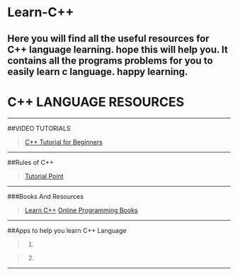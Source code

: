 # Learn-C++
Here you will find all the useful resources for C++ language learning. hope this will help you.
It contains all the programs problems for you to easily learn c language. happy learning.
----
# C++ LANGUAGE RESOURCES
----
##VIDEO TUTORIALS
>[C++ Tutorial for Beginners](https://www.youtube.com/watch?v=MhYECGUzdA4)
----
##Rules of C++
>[Tutorial Point](https://www.tutorialspoint.com/cplusplus/)
----
###Books And Resources
>[Learn C++](http://www.learncpp.com/)
>[Online Programming Books](http://www.onlineprogrammingbooks.com/c++/)
----
##Apps to help you learn C++ Language
>1.
           
>2.
----
